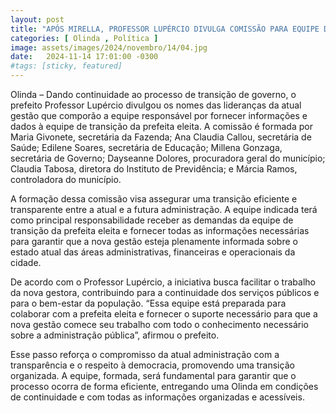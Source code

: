 ```yaml
---
layout: post
title: "APÓS MIRELLA, PROFESSOR LUPÉRCIO DIVULGA COMISSÃO PARA EQUIPE DE TRANSIÇÃO"
categories: [ Olinda , Política ]
image: assets/images/2024/novembro/14/04.jpg
date:   2024-11-14 17:01:00 -0300
#tags: [sticky, featured]
---
```

Olinda – Dando continuidade ao processo de transição de governo, o prefeito Professor Lupércio divulgou os nomes das lideranças da atual gestão que comporão a equipe responsável por fornecer informações e dados à equipe de transição da prefeita eleita. A comissão é formada por Maria Givonete, secretária da Fazenda; Ana Claudia Callou, secretária de Saúde; Edilene Soares, secretária de Educação; Millena Gonzaga, secretária de Governo; Dayseanne Dolores, procuradora geral do município; Claudia Tabosa, diretora do Instituto de Previdência; e Márcia Ramos, controladora do município.

A formação dessa comissão visa assegurar uma transição eficiente e transparente entre a atual e a futura administração. A equipe indicada terá como principal responsabilidade receber as demandas da equipe de transição da prefeita eleita e fornecer todas as informações necessárias para garantir que a nova gestão esteja plenamente informada sobre o estado atual das áreas administrativas, financeiras e operacionais da cidade.

De acordo com o Professor Lupércio, a iniciativa busca facilitar o trabalho da nova gestora, contribuindo para a continuidade dos serviços públicos e para o bem-estar da população. “Essa equipe está preparada para colaborar com a prefeita eleita e fornecer o suporte necessário para que a nova gestão comece seu trabalho com todo o conhecimento necessário sobre a administração pública”, afirmou o prefeito.

Esse passo reforça o compromisso da atual administração com a transparência e o respeito à democracia, promovendo uma transição organizada. A equipe, formada, será fundamental para garantir que o processo ocorra de forma eficiente, entregando uma Olinda em condições de continuidade e com todas as informações organizadas e acessíveis.